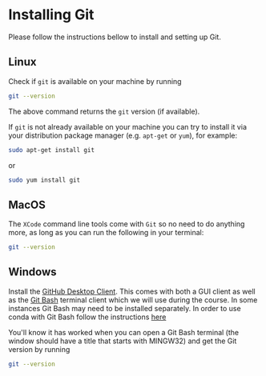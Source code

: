 # Installing Git

Please follow the instructions bellow to install and setting up Git.

## Linux

Check if `git` is available on your machine by running

```bash
git --version
```

The above command returns the `git` version (if available).

If `git` is not already available on your machine you can try to install it via your distribution package manager (e.g. `apt-get` or `yum`), for example:

```bash
sudo apt-get install git
```

or

```bash
sudo yum install git
```

## MacOS

The `XCode` command line tools come with `Git` so no need to do anything more, as long as you can run the following in your terminal:

```bash
git --version
```

## Windows

Install the [GitHub Desktop Client](http://windows.github.com/).
This comes with both a GUI client as well as the [Git Bash](https://gitforwindows.org/) terminal client which we will use during the course. In some instances Git Bash may need to be installed separately. In order to use conda with Git Bash follow the instructions [here](https://discuss.codecademy.com/t/setting-up-conda-in-git-bash/534473)

You'll know it has worked when you can open a Git Bash terminal (the window should have a title that starts with MINGW32) and get the Git version by running

```bash
git --version
```
